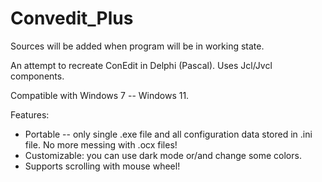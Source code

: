 # Convedit_Plus

Sources will be added when program will be in working state.

An attempt to recreate ConEdit in Delphi (Pascal). 
Uses Jcl/Jvcl components.

Compatible with Windows 7 -- Windows 11. 

Features:
* Portable -- only single .exe file and all configuration data stored in .ini file. No more messing with .ocx files!
* Customizable: you can use dark mode or/and change some colors.
* Supports scrolling with mouse wheel!
